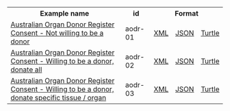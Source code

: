 <table class="list" width="100%">            
   <tr>
     <th>Example name</th>
     <th>id</th>
     <th colspan="3">Format</th>
   </tr>
   <tr>
      <td><a href="Consent-aodr-01.html">Australian Organ Donor Register Consent - Not willing to be a donor</a></td>
      <td>aodr-01</td>
      <td><a href="Consent-aodr-01.xml.html">XML</a></td>
      <td><a href="Consent-aodr-01.json.html">JSON</a></td>
      <td><a href="Consent-aodr-01.ttl.html">Turtle</a></td>
   </tr>
   <tr>
      <td><a href="Consent-aodr-02.html">Australian Organ Donor Register Consent - Willing to be a donor, donate all</a></td>
      <td>aodr-02</td>
      <td><a href="Consent-aodr-02.xml.html">XML</a></td>
      <td><a href="Consent-aodr-02.json.html">JSON</a></td>
      <td><a href="Consent-aodr-02.ttl.html">Turtle</a></td>
   </tr>
   <tr>
      <td><a href="Consent-aodr-03.html">Australian Organ Donor Register Consent - Willing to be a donor, donate specific tissue / organ</a></td>
      <td>aodr-03</td>
      <td><a href="Consent-aodr-03.xml.html">XML</a></td>
      <td><a href="Consent-aodr-03.json.html">JSON</a></td>
      <td><a href="Consent-aodr-03.ttl.html">Turtle</a></td>
   </tr>
</table>